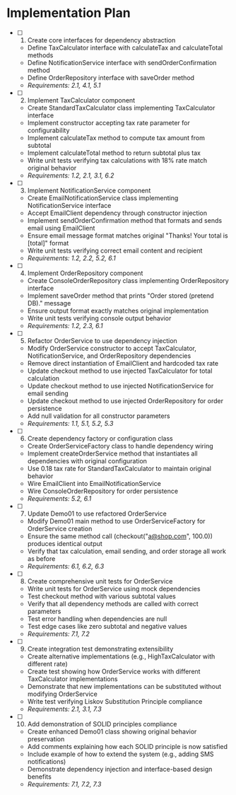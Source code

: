 # Implementation Plan

- [ ] 1. Create core interfaces for dependency abstraction
  - Define TaxCalculator interface with calculateTax and calculateTotal methods
  - Define NotificationService interface with sendOrderConfirmation method
  - Define OrderRepository interface with saveOrder method
  - _Requirements: 2.1, 4.1, 5.1_

- [ ] 2. Implement TaxCalculator component
  - Create StandardTaxCalculator class implementing TaxCalculator interface
  - Implement constructor accepting tax rate parameter for configurability
  - Implement calculateTax method to compute tax amount from subtotal
  - Implement calculateTotal method to return subtotal plus tax
  - Write unit tests verifying tax calculations with 18% rate match original behavior
  - _Requirements: 1.2, 2.1, 3.1, 6.2_

- [ ] 3. Implement NotificationService component
  - Create EmailNotificationService class implementing NotificationService interface
  - Accept EmailClient dependency through constructor injection
  - Implement sendOrderConfirmation method that formats and sends email using EmailClient
  - Ensure email message format matches original "Thanks! Your total is [total]" format
  - Write unit tests verifying correct email content and recipient
  - _Requirements: 1.2, 2.2, 5.2, 6.1_

- [ ] 4. Implement OrderRepository component
  - Create ConsoleOrderRepository class implementing OrderRepository interface
  - Implement saveOrder method that prints "Order stored (pretend DB)." message
  - Ensure output format exactly matches original implementation
  - Write unit tests verifying console output behavior
  - _Requirements: 1.2, 2.3, 6.1_

- [ ] 5. Refactor OrderService to use dependency injection
  - Modify OrderService constructor to accept TaxCalculator, NotificationService, and OrderRepository dependencies
  - Remove direct instantiation of EmailClient and hardcoded tax rate
  - Update checkout method to use injected TaxCalculator for total calculation
  - Update checkout method to use injected NotificationService for email sending
  - Update checkout method to use injected OrderRepository for order persistence
  - Add null validation for all constructor parameters
  - _Requirements: 1.1, 5.1, 5.2, 5.3_

- [ ] 6. Create dependency factory or configuration class
  - Create OrderServiceFactory class to handle dependency wiring
  - Implement createOrderService method that instantiates all dependencies with original configuration
  - Use 0.18 tax rate for StandardTaxCalculator to maintain original behavior
  - Wire EmailClient into EmailNotificationService
  - Wire ConsoleOrderRepository for order persistence
  - _Requirements: 5.2, 6.1_

- [ ] 7. Update Demo01 to use refactored OrderService
  - Modify Demo01 main method to use OrderServiceFactory for OrderService creation
  - Ensure the same method call (checkout("a@shop.com", 100.0)) produces identical output
  - Verify that tax calculation, email sending, and order storage all work as before
  - _Requirements: 6.1, 6.2, 6.3_

- [ ] 8. Create comprehensive unit tests for OrderService
  - Write unit tests for OrderService using mock dependencies
  - Test checkout method with various subtotal values
  - Verify that all dependency methods are called with correct parameters
  - Test error handling when dependencies are null
  - Test edge cases like zero subtotal and negative values
  - _Requirements: 7.1, 7.2_

- [ ] 9. Create integration test demonstrating extensibility
  - Create alternative implementations (e.g., HighTaxCalculator with different rate)
  - Create test showing how OrderService works with different TaxCalculator implementations
  - Demonstrate that new implementations can be substituted without modifying OrderService
  - Write test verifying Liskov Substitution Principle compliance
  - _Requirements: 2.1, 3.1, 7.3_

- [ ] 10. Add demonstration of SOLID principles compliance
  - Create enhanced Demo01 class showing original behavior preservation
  - Add comments explaining how each SOLID principle is now satisfied
  - Include example of how to extend the system (e.g., adding SMS notifications)
  - Demonstrate dependency injection and interface-based design benefits
  - _Requirements: 7.1, 7.2, 7.3_